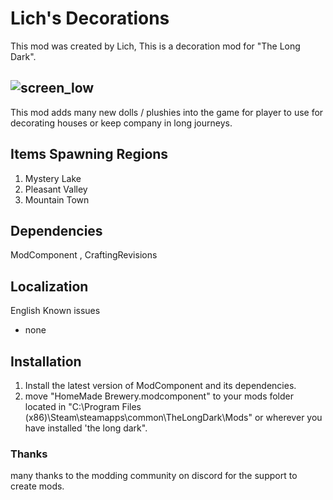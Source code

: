 # Lich's Decorations
This mod was created by Lich, This is a decoration mod for "The Long Dark".

![screen_low](https://github.com/user-attachments/assets/b13c2114-6f38-4a96-808c-acb5471ba4d0)
-
This mod adds many new dolls / plushies into the game for player to use for decorating houses or keep company in long journeys.
## Items Spawning Regions
1. Mystery Lake
2. Pleasant Valley
3. Mountain Town
## Dependencies
ModComponent , CraftingRevisions
## Localization
English 
Known issues
- none
## Installation
1. Install the latest version of ModComponent and its dependencies.
2. move "HomeMade Brewery.modcomponent" to your mods folder located in "C:\Program Files (x86)\Steam\steamapps\common\TheLongDark\Mods" or wherever you have installed 'the long dark".
### Thanks
many thanks to the modding community on discord for the support to create mods.
